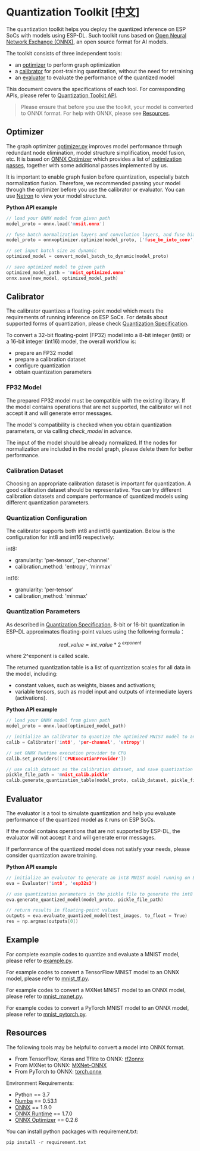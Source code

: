 # Quantization Toolkit [[中文]](./README_cn.md)

The quantization toolkit helps you deploy the quantized inference on ESP SoCs with models using ESP-DL. Such toolkit runs based on [Open Neural Network Exchange (ONNX)](https://github.com/onnx/onnx), an open source format for AI models.

The toolkit consists of three independent tools:

- an [optimizer](#optimizer) to perform graph optimization
- a [calibrator](#calibrator) for post-training quantization, without the need for retraining
- an [evaluator](#evaluator) to evaluate the performance of the quantized model

This document covers the specifications of each tool. For corresponding APIs, please refer to [Quantization Toolkit API](quantization_tool_api.md).

> Please ensure that before you use the toolkit, your model is converted to ONNX format. For help with ONNX, please see [Resources](#resources).


## Optimizer

The graph optimizer [optimizer.py](optimizer.py) improves model performance through redundant node elimination, model structure simplification, model fusion, etc. It is based on [ONNX Optimizer](https://github.com/onnx/optimizer) which provides a list of [optimization passes](https://github.com/onnx/optimizer/tree/master/onnxoptimizer/passes), together with some additional passes implemented by us.

It is important to enable graph fusion before quantization, especially batch normalization fusion. Therefore, we recommended passing your model through the optimizer before you use the calibrator or evaluator. You can use [Netron](https://github.com/lutzroeder/netron) to view your model structure.


**Python API example**

```cpp
// load your ONNX model from given path
model_proto = onnx.load('mnsit.onnx')

// fuse batch normalization layers and convolution layers, and fuse biases and convolution layers
model_proto = onnxoptimizer.optimize(model_proto, ['fuse_bn_into_conv', 'fuse_add_bias_into_conv'])

// set input batch size as dynamic
optimized_model = convert_model_batch_to_dynamic(model_proto)

// save optimized model to given path
optimized_model_path = 'mnist_optimized.onnx'
onnx.save(new_model, optimized_model_path)
```

## Calibrator

The calibrator quantizes a floating-point model which meets the requirements of running inference on ESP SoCs. For details about supported forms of quantization, please check [Quantization Specification](../../docs/en/quantization_specification.md).

To convert a 32-bit floating-point (FP32) model into a 8-bit integer (int8) or a 16-bit integer (int16) model, the overall workflow is:
- prepare an FP32 model
- prepare a calibration dataset
- configure quantization
- obtain quantization parameters

### FP32 Model

The prepared FP32 model must be compatible with the existing library. If the model contains operations that are not supported, the calibrator will not accept it and will generate error messages.

The model's compatibility is checked when you obtain quantization parameters, or via calling *check_model* in advance. 

The input of the model should be already normalized. If the nodes for normalization are included in the model graph, please delete them for better performance.

### Calibration Dataset

Choosing an appropriate calibration dataset is important for quantization. A good calibration dataset should be representative. You can try different calibration datasets and compare performance of quantized models using different quantization parameters.

### Quantization Configuration

The calibrator supports both int8 and int16 quantization. Below is the configuration for int8 and int16 respectively:

int8:
- granularity: 'per-tensor', 'per-channel'
- calibration_method: 'entropy', 'minmax'

int16:
- granularity: 'per-tensor'
- calibration_method: 'minmax'

### Quantization Parameters

As described in [Quantization Specification](../../docs/en/quantization_specification.md), 8-bit or 16-bit quantization in ESP-DL approximates floating-point values using the following formula：

```math
real\_value = int\_value * 2^{\ exponent}
```

where 2^exponent is called scale.

The returned quantization table is a list of quantization scales for all data in the model, including:
- constant values, such as weights, biases and activations;
- variable tensors, such as model input and outputs of intermediate layers (activations).


**Python API example**

```cpp
// load your ONNX model from given path
model_proto = onnx.load(optimized_model_path)

// initialize an calibrator to quantize the optimized MNIST model to an int8 model per channel using entropy method
calib = Calibrator('int8', 'per-channel', 'entropy')

// set ONNX Runtime execution provider to CPU
calib.set_providers(['CPUExecutionProvider'])

// use calib_dataset as the calibration dataset, and save quantization parameters to the pickle file
pickle_file_path = 'mnist_calib.pickle'
calib.generate_quantization_table(model_proto, calib_dataset, pickle_file_path)
```

## Evaluator

The evaluator is a tool to simulate quantization and help you evaluate performance of the quantized model as it runs on ESP SoCs.

If the model contains operations that are not supported by ESP-DL, the evaluator will not accept it and will generate error messages.

If performance of the quantized model does not satisfy your needs, please consider quantization aware training.


**Python API example**

```cpp
// initialize an evaluator to generate an int8 MNIST model running on ESP32-S3 SoC
eva = Evaluator('int8', 'esp32s3')

// use quantization parameters in the pickle file to generate the int8 model
eva.generate_quantized_model(model_proto, pickle_file_path)

// return results in floating-point values
outputs = eva.evaluate_quantized_model(test_images, to_float = True)
res = np.argmax(outputs[0])
```

## Example

For complete example codes to quantize and evaluate a MNIST model, please refer to [example.py](examples/example.py).

For example codes to convert a TensorFlow MNIST model to an ONNX model, please refer to [mnist_tf.py](examples/tensorflow_to_onnx/mnist_tf.py).

For example codes to convert a MXNet MNIST model to an ONNX model, please refer to [mnist_mxnet.py](examples/mxnet_to_onnx/mnist_mxnet.py).

For example codes to convert a PyTorch MNIST model to an ONNX model, please refer to [mnist_pytorch.py](examples/pytorch_to_onnx/mnist_pytorch.py).


## Resources

The following tools may be helpful to convert a model into ONNX format.

- From TensorFlow, Keras and Tflite to ONNX: [tf2onnx](https://github.com/onnx/tensorflow-onnx) 
- From MXNet to ONNX: [MXNet-ONNX](https://mxnet.apache.org/versions/1.8.0/api/python/docs/tutorials/deploy/export/onnx.html) 
- From PyTorch to ONNX: [torch.onnx](https://pytorch.org/docs/stable/onnx.html)

Environment Requirements:
- Python == 3.7
- [Numba](https://github.com/numba/numba) == 0.53.1
- [ONNX](https://github.com/onnx/onnx) == 1.9.0
- [ONNX Runtime](https://github.com/microsoft/onnxruntime) == 1.7.0
- [ONNX Optimizer](https://github.com/onnx/optimizer) == 0.2.6

You can install python packages with requirement.txt:
```cpp
pip install -r requirement.txt
```

